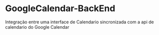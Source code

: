 # GoogleCalendar-BackEnd
Integração entre uma interface de Calendario sincronizada com a api de calendario do Google Calendar
